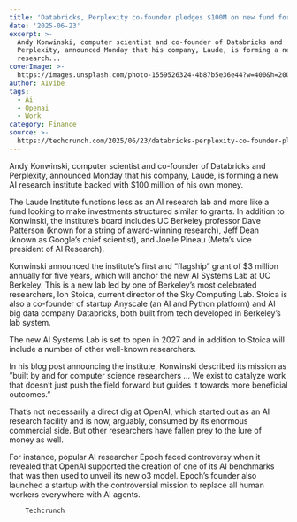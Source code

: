 ```yaml
---
title: 'Databricks, Perplexity co-founder pledges $100M on new fund for AI researchers'
date: '2025-06-23'
excerpt: >-
  Andy Konwinski, computer scientist and co-founder of Databricks and
  Perplexity, announced Monday that his company, Laude, is forming a new AI
  research...
coverImage: >-
  https://images.unsplash.com/photo-1559526324-4b87b5e36e44?w=400&h=200&fit=crop&auto=format
author: AIVibe
tags:
  - Ai
  - Openai
  - Work
category: Finance
source: >-
  https://techcrunch.com/2025/06/23/databricks-perplexity-co-founder-pledges-100m-on-new-fund-for-ai-researchers/
---
```

Andy Konwinski, computer scientist and co-founder of Databricks and Perplexity, announced Monday that his company, Laude, is forming a new AI research institute backed with $100 million of his own money.

The Laude Institute functions less as an AI research lab and more like a fund looking to make investments structured similar to grants. In addition to Konwinski, the institute’s board includes UC Berkeley professor Dave Patterson (known for a string of award-winning research), Jeff Dean (known as Google’s chief scientist), and Joelle Pineau (Meta’s vice president of AI Research).


	
	




	
	



Konwinski announced the institute’s first and “flagship” grant of $3 million annually for five years, which will anchor the new AI Systems Lab at UC Berkeley. This is a new lab led by one of Berkeley’s most celebrated researchers, Ion Stoica, current director of the Sky Computing Lab. Stoica is also a co-founder of startup Anyscale (an AI and Python platform) and AI big data company Databricks, both built from tech developed in Berkeley’s lab system. 

The new AI Systems Lab is set to open in 2027 and in addition to Stoica will include a number of other well-known researchers.

In his blog post announcing the institute, Konwinski described its mission as ”built by and for computer science researchers … We exist to catalyze work that doesn’t just push the field forward but guides it towards more beneficial outcomes.”

That’s not necessarily a direct dig at OpenAI, which started out as an AI research facility and is now, arguably, consumed by its enormous commercial side. But other researchers have fallen prey to the lure of money as well. 

For instance, popular AI researcher Epoch faced controversy when it revealed that OpenAI supported the creation of one of its AI benchmarks that was then used to unveil its new o3 model. Epoch’s founder also launched a startup with the controversial mission to replace all human workers everywhere with AI agents.

	
		
					
		Techcrunch 

